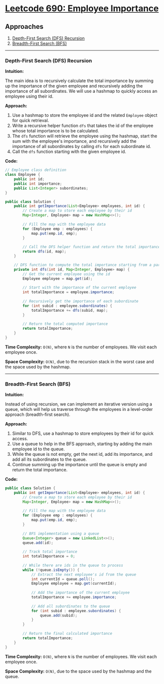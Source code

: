 # [Leetcode 690: Employee Importance](https://leetcode.com/problems/employee-importance/)

## Approaches
1. [Depth-First Search (DFS) Recursion](#depth-first-search-dfs-recursion)
2. [Breadth-First Search (BFS)](#breadth-first-search-bfs)

---

### Depth-First Search (DFS) Recursion

**Intuition:**

The main idea is to recursively calculate the total importance by summing up the importance of the given employee and recursively adding the importance of all subordinates. We will use a hashmap to quickly access an employee using their id.

**Approach:**

1. Use a hashmap to store the employee id and the related `Employee` object for quick retrieval.
2. Write a recursive helper function `dfs` that takes the id of the employee whose total importance is to be calculated.
3. The `dfs` function will retrieve the employee using the hashmap, start the sum with the employee's importance, and recursively add the importance of all subordinates by calling `dfs` for each subordinate id.
4. Call the `dfs` function starting with the given employee id.

**Code:**

```java
// Employee class definition
class Employee {
    public int id;
    public int importance;
    public List<Integer> subordinates;
}

public class Solution {
    public int getImportance(List<Employee> employees, int id) {
        // Create a map to store each employee by their id
        Map<Integer, Employee> map = new HashMap<>();
        
        // Fill the map with the employee data
        for (Employee emp : employees) {
            map.put(emp.id, emp);
        }
        
        // Call the DFS helper function and return the total importance
        return dfs(id, map);
    }

    // DFS function to compute the total importance starting from a particular employee id
    private int dfs(int id, Map<Integer, Employee> map) {
        // Get the current employee using the id
        Employee employee = map.get(id);
        
        // Start with the importance of the current employee
        int totalImportance = employee.importance;
        
        // Recursively get the importance of each subordinate
        for (int subid : employee.subordinates) {
            totalImportance += dfs(subid, map);
        }
        
        // Return the total computed importance
        return totalImportance;
    }
}
```

**Time Complexity:** `O(N)`, where `N` is the number of employees. We visit each employee once.

**Space Complexity:** `O(N)`, due to the recursion stack in the worst case and the space used by the hashmap.

---

### Breadth-First Search (BFS)

**Intuition:**

Instead of using recursion, we can implement an iterative version using a queue, which will help us traverse through the employees in a level-order approach (breadth-first search).

**Approach:**

1. Similar to DFS, use a hashmap to store employees by their id for quick access.
2. Use a queue to help in the BFS approach, starting by adding the main employee id to the queue.
3. While the queue is not empty, get the next id, add its importance, and add all its subordinates to the queue.
4. Continue summing up the importance until the queue is empty and return the total importance.

**Code:**

```java
public class Solution {
    public int getImportance(List<Employee> employees, int id) {
        // Create a map to store each employee by their id
        Map<Integer, Employee> map = new HashMap<>();
        
        // Fill the map with the employee data
        for (Employee emp : employees) {
            map.put(emp.id, emp);
        }
        
        // BFS implementation using a queue
        Queue<Integer> queue = new LinkedList<>();
        queue.add(id);
        
        // Track total importance
        int totalImportance = 0;
        
        // While there are ids in the queue to process
        while (!queue.isEmpty()) {
            // Extract the next employee's id from the queue
            int currentId = queue.poll();
            Employee employee = map.get(currentId);
            
            // Add the importance of the current employee
            totalImportance += employee.importance;
            
            // Add all subordinates to the queue
            for (int subid : employee.subordinates) {
                queue.add(subid);
            }
        }
        
        // Return the final calculated importance
        return totalImportance;
    }
}
```

**Time Complexity:** `O(N)`, where `N` is the number of employees. We visit each employee once.

**Space Complexity:** `O(N)`, due to the space used by the hashmap and the queue.

